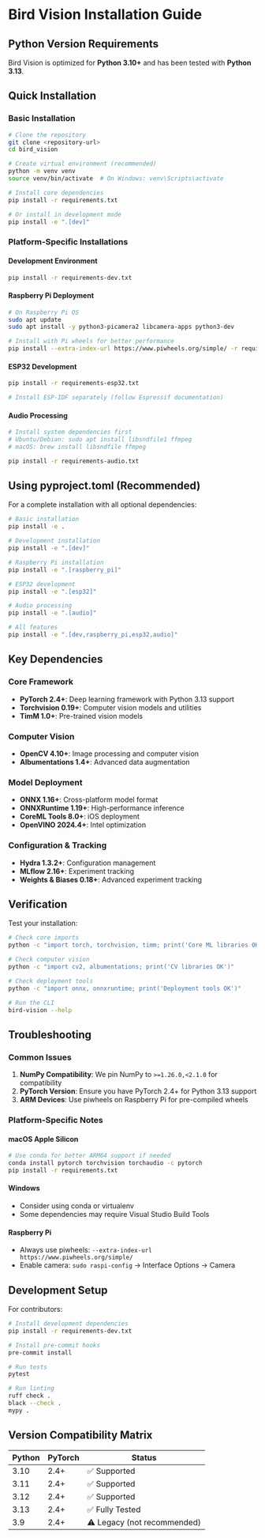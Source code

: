 # Bird Vision Installation Guide

## Python Version Requirements

Bird Vision is optimized for **Python 3.10+** and has been tested with **Python 3.13**.

## Quick Installation

### Basic Installation
```bash
# Clone the repository
git clone <repository-url>
cd bird_vision

# Create virtual environment (recommended)
python -m venv venv
source venv/bin/activate  # On Windows: venv\Scripts\activate

# Install core dependencies
pip install -r requirements.txt

# Or install in development mode
pip install -e ".[dev]"
```

### Platform-Specific Installations

#### Development Environment
```bash
pip install -r requirements-dev.txt
```

#### Raspberry Pi Deployment
```bash
# On Raspberry Pi OS
sudo apt update
sudo apt install -y python3-picamera2 libcamera-apps python3-dev

# Install with Pi wheels for better performance
pip install --extra-index-url https://www.piwheels.org/simple/ -r requirements-raspberry-pi.txt
```

#### ESP32 Development
```bash
pip install -r requirements-esp32.txt

# Install ESP-IDF separately (follow Espressif documentation)
```

#### Audio Processing
```bash
# Install system dependencies first
# Ubuntu/Debian: sudo apt install libsndfile1 ffmpeg
# macOS: brew install libsndfile ffmpeg

pip install -r requirements-audio.txt
```

## Using pyproject.toml (Recommended)

For a complete installation with all optional dependencies:

```bash
# Basic installation
pip install -e .

# Development installation
pip install -e ".[dev]"

# Raspberry Pi installation
pip install -e ".[raspberry_pi]"

# ESP32 development
pip install -e ".[esp32]"

# Audio processing
pip install -e ".[audio]"

# All features
pip install -e ".[dev,raspberry_pi,esp32,audio]"
```

## Key Dependencies

### Core Framework
- **PyTorch 2.4+**: Deep learning framework with Python 3.13 support
- **Torchvision 0.19+**: Computer vision models and utilities
- **TimM 1.0+**: Pre-trained vision models

### Computer Vision
- **OpenCV 4.10+**: Image processing and computer vision
- **Albumentations 1.4+**: Advanced data augmentation

### Model Deployment
- **ONNX 1.16+**: Cross-platform model format
- **ONNXRuntime 1.19+**: High-performance inference
- **CoreML Tools 8.0+**: iOS deployment
- **OpenVINO 2024.4+**: Intel optimization

### Configuration & Tracking
- **Hydra 1.3.2+**: Configuration management
- **MLflow 2.16+**: Experiment tracking
- **Weights & Biases 0.18+**: Advanced experiment tracking

## Verification

Test your installation:

```bash
# Check core imports
python -c "import torch, torchvision, timm; print('Core ML libraries OK')"

# Check computer vision
python -c "import cv2, albumentations; print('CV libraries OK')"

# Check deployment tools
python -c "import onnx, onnxruntime; print('Deployment tools OK')"

# Run the CLI
bird-vision --help
```

## Troubleshooting

### Common Issues

1. **NumPy Compatibility**: We pin NumPy to `>=1.26.0,<2.1.0` for compatibility
2. **PyTorch Version**: Ensure you have PyTorch 2.4+ for Python 3.13 support
3. **ARM Devices**: Use piwheels on Raspberry Pi for pre-compiled wheels

### Platform-Specific Notes

#### macOS Apple Silicon
```bash
# Use conda for better ARM64 support if needed
conda install pytorch torchvision torchaudio -c pytorch
pip install -r requirements.txt
```

#### Windows
- Consider using conda or virtualenv
- Some dependencies may require Visual Studio Build Tools

#### Raspberry Pi
- Always use piwheels: `--extra-index-url https://www.piwheels.org/simple/`
- Enable camera: `sudo raspi-config` → Interface Options → Camera

## Development Setup

For contributors:

```bash
# Install development dependencies
pip install -r requirements-dev.txt

# Install pre-commit hooks
pre-commit install

# Run tests
pytest

# Run linting
ruff check .
black --check .
mypy .
```

## Version Compatibility Matrix

| Python | PyTorch | Status |
|--------|---------|--------|
| 3.10   | 2.4+    | ✅ Supported |
| 3.11   | 2.4+    | ✅ Supported |
| 3.12   | 2.4+    | ✅ Supported |
| 3.13   | 2.4+    | ✅ Fully Tested |
| 3.9    | 2.4+    | ⚠️ Legacy (not recommended) |